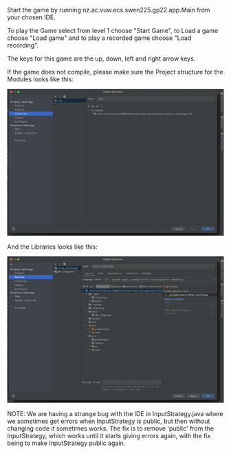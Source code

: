 Start the game by running nz.ac.vuw.ecs.swen225.gp22.app.Main from your chosen IDE.

To play the Game select from level 1 choose "Start Game", to Load a game choose "Load game" and to play a recorded game choose "Load recording".

The keys for this game are the up, down, left and right arrow keys.


If the game does not compile, please make sure the Project structure for the Modules looks like this:

![](./readmeAssets/Libraries_example.png)

And the Libraries looks like this:

![](./readmeAssets/Modules_Example.png)



NOTE: We are having a strange bug with the IDE in InputStrategy.java where we sometimes get errors when InputStrategy is public,
but then without changing code it sometimes works. The fix is to remove 'public' from the InputStrategy, which works until it starts giving errors again, with the fix
being to make InputStrategy public again.
